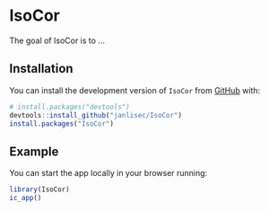 
# IsoCor

<!-- badges: start -->
<!-- badges: end -->

The goal of IsoCor is to ...

## Installation

You can install the development version of `IsoCor` from 
[GitHub](https://github.com/) with:

``` r
# install.packages("devtools")
devtools::install_github("janlisec/IsoCor")
install.packages("IsoCor")
```

## Example

You can start the app locally in your browser running:

``` r
library(IsoCor)
ic_app()
```
